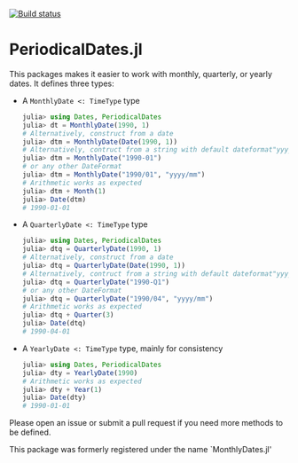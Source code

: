 [![Build status](https://github.com/matthieugomez/PeriodicalDates.jl/workflows/CI/badge.svg)](https://github.com/matthieugomez/PeriodicalDates.jl/actions)

# PeriodicalDates.jl

This packages makes it easier to work with monthly, quarterly, or yearly dates. It defines three types:


- A `MonthlyDate <: TimeType` type
	```julia
	julia> using Dates, PeriodicalDates
	julia> dt = MonthlyDate(1990, 1)
	# Alternatively, construct from a date
	julia> dtm = MonthlyDate(Date(1990, 1))
	# Alternatively, contruct from a string with default dateformat"yyyy-mm"
	julia> dtm = MonthlyDate("1990-01")
	# or any other DateFormat
	julia> dtm = MonthlyDate("1990/01", "yyyy/mm")
	# Arithmetic works as expected
	julia> dtm + Month(1)
	julia> Date(dtm)
	# 1990-01-01

	```
	
- A `QuarterlyDate <: TimeType` type

	```julia
	julia> using Dates, PeriodicalDates
	julia> dtq = QuarterlyDate(1990, 1)
	# Alternatively, construct from a date
	julia> dtq = QuarterlyDate(Date(1990, 1))
	# Alternatively, contruct from a string with default dateformat"yyyy-Qq"
	julia> dtq = QuarterlyDate("1990-Q1") 
	# or any other DateFormat
	julia> dtq = QuarterlyDate("1990/04", "yyyy/mm")
	# Arithmetic works as expected
	julia> dtq + Quarter(3)
	julia> Date(dtq)
	# 1990-04-01
	```

- A `YearlyDate <: TimeType` type, mainly for consistency

	```julia
	julia> using Dates, PeriodicalDates
	julia> dty = YearlyDate(1990)
	# Arithmetic works as expected
	julia> dty + Year(1)
	julia> Date(dty)
	# 1990-01-01
	```

Please open an issue or submit a pull request if you need more methods to be defined.

This package was formerly registered under the name `MonthlyDates.jl'